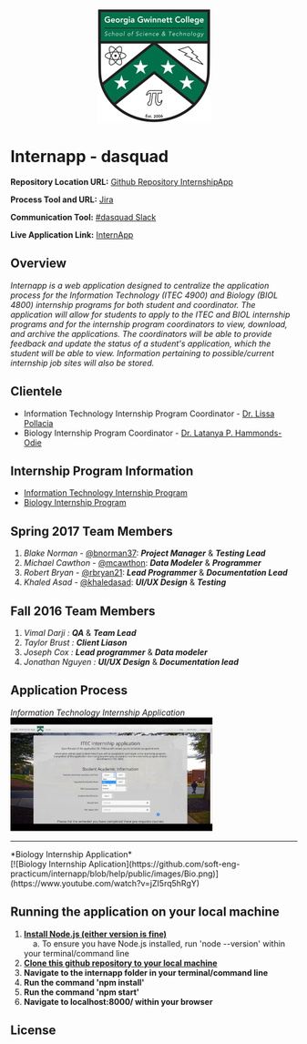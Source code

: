 
<div style="text-align:center"><img src ="public/images/logos.png" /></div>

# Internapp - dasquad
**Repository Location URL:**  [Github Repository InternshipApp]( https://github.com/soft-eng-practicum/internapp )

**Process Tool and URL:**  [Jira]( http://itec-gunay.duckdns.org:8080/ )

**Communication Tool:**  [#dasquad Slack](https://ggc-dev.slack.com/messages/intern_app/)

**Live Application Link:**  [InternApp](http://ggc-internapp.herokuapp.com/)

##  Overview
*Internapp is a web application designed to centralize the application process for the Information Technology (ITEC 4900) and Biology (BIOL 4800) internship programs for both student and coordinator. The application will allow for students to apply to the ITEC and BIOL internship programs and for the internship program coordinators to view, download, and archive the applications. The coordinators will be able to provide feedback and update the status of a student's application, which the student will be able to view. Information pertaining to possible/current internship job sites will also be stored.*
<br/>
## Clientele
- Information Technology Internship Program Coordinator - [Dr. Lissa Pollacia](http://www.ggc.edu/about-ggc/directory/lissa-pollacia)
- Biology Internship Program Coordinator - [Dr. Latanya P. Hammonds-Odie](http://www.ggc.edu/about-ggc/directory/latanya-hammonds-odie)

## Internship Program Information
- [Information Technology Internship Program](http://www.ggc.edu/academics/schools/school-of-science-and-technology/internships/#itec4900)
- [Biology Internship Program](http://www.ggc.edu/academics/schools/school-of-science-and-technology/internships/#chem4800)

## Spring 2017 Team Members
1. *Blake Norman* - [@bnorman37](https://github.com/blakenorman37): ***Project Manager*** & ***Testing Lead***<br>
2. *Michael Cawthon* - [@mcawthon](https://github.com/mcawthon): ***Data Modeler*** & ***Programmer***<br>
3. *Robert Bryan* - [@rbryan21](https://github.com/rbryan21): ***Lead Programmer*** & ***Documentation Lead***<br>
4. *Khaled Asad* - [@khaledasad](https://github.com/khaledasad):  ***UI/UX Design*** & ***Testing***<br>

## Fall 2016 Team Members
1. *Vimal Darji :*  ***QA*** & ***Team Lead*** <br>
2. *Taylor Brust :* ***Client Liason*** <br>
3. *Joseph Cox :*   ***Lead programmer*** & ***Data modeler***<br>   
4. *Jonathan Nguyen :* ***UI/UX Design*** & ***Documentation lead***<br>

## Application Process
*Information Technology Internship Application* <br>
[![Information Technology Internship Application](https://github.com/soft-eng-practicum/internapp/blob/help/public/images/ITEC.png)](https://www.youtube.com/watch?v=OuM5mHHMCfk&t=59s)
<hr/>
*Biology Internship Application* <br>
[![Biology Internship Aplication](https://github.com/soft-eng-practicum/internapp/blob/help/public/images/Bio.png)](https://www.youtube.com/watch?v=jZI5rq5hRgY)

## Running the application on your local machine
1. __[Install Node.js (either version is fine)](https://nodejs.org/en/)__<br>
    &nbsp;&nbsp;&nbsp;&nbsp;a. To ensure you have Node.js installed, run 'node --version' within your terminal/command line<br/>
2. __[Clone this github repository to your local machine](https://github.com/soft-eng-practicum/internapp)__<br>
3. __Navigate to the internapp folder in your terminal/command line__<br>
4. __Run the command 'npm install'__<br>
5. __Run the command 'npm start'__<br>
6. __Navigate to localhost:8000/ within your browser__<br>

## License